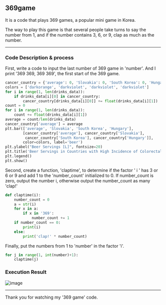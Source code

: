 ## 369game
It is a code that plays 369 games, a popular mini game in Korea.

The way to play this game is that several people take turns to say the number from 1, and if the number contains 3, 6, or 9, clap as much as the number.

---
### Code Description & process
First, write a code to input the last number of 369 game in 'number'. And I print '369 369, 369 369', the first start of the 369 game.
``` python
cancer_country = {'average': 0, 'Slovakia': 0, 'South Korea': 0, 'Hungary': 0}
colors = ['darkorange', 'darkviolet', 'darkviolet', 'darkviolet']
for i in range(1, len(drinks_data)):
    if drinks_data[i][0] in cancer_country:
        cancer_country[drinks_data[i][0]] += float(drinks_data[i][1])
count = 0
for i in range(1, len(drinks_data)):
    count += float(drinks_data[i][1])
average = count/len(drinks_data)
cancer_country['average'] = average
plt.bar(['average', 'Slovakia', 'South Korea', 'Hungary'],
        [cancer_country['average'], cancer_country['Slovakia'],
         cancer_country['South Korea'], cancer_country['Hungary']],
        color=colors, label='beer')
plt.ylabel("Beer Servings [L]", fontsize=20)
plt.title('Beer Servings in Countries with High Incidence of Colorectal Cancer', fontsize=24)
plt.legend()
plt.show()
```
Second, create a function, 'claptime', to determine if the factor ' i '  has 3 or 6 or 9 and add 1 to the 'number_count' initialized to 0. 
If number_count is zero, output the number i, otherwise output the number_count as many 'clap!'
``` python
def claptime(i):
    number_count = 0
    a = str(i)
    for x in a:
        if x in '369':
            number_count += 1
    if number_count == 0:
        print(i)
    else:
        print('clap!' * number_count)
```
Finally, put the numbers from 1 to 'number' in the factor 'i'.
``` python
for j in range(1, int(number)+1):
    claptime(j)
```
### Execution Result

![image](https://user-images.githubusercontent.com/79324847/109376449-da5a1200-7907-11eb-81b9-e57d8a5c6c3a.png)

---

Thank you for watching my '369 game' code.
